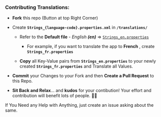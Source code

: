 ### Contributing Translations:

 - **Fork** this repo (Button at top Right Corner)
 
 - Create **`Strings_{language-code}.properties.xml`**  in  **`/translations/`**
   
   - Refer to the **Default file** - *English **(en)*** => [`Strings_en.properties`](https://github.com/Shabinder/SpotiFlyer/blob/main/translations/Strings_en.properties)
   
       - For example, if you want to translate the app to **French** , create **`Strings_fr.properties`**
   
   - **Copy** all Key-Value pairs from **`Strings_en.properties`** to your newly created **`Strings_fr.properties`** and Translate all Values.
 
 - **Commit** your Changes to your Fork and then **Create a Pull Request** to this Repo.
 
 - **Sit Back and Relax**... and **kudos** for your contibution! Your effort and contribution will benefit lots of people. 🙏😊

If You Need any Help with Anything, just create an issue asking about the same.
